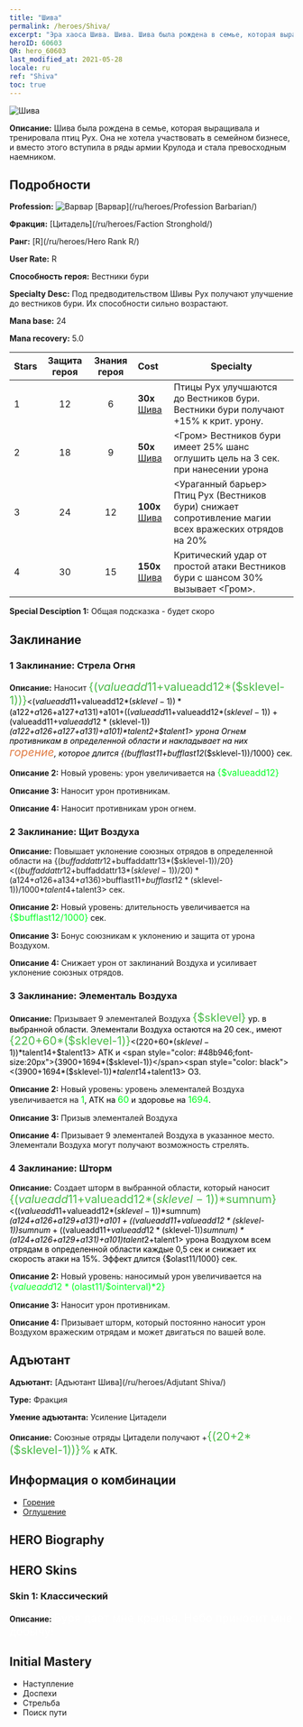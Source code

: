 ```yaml
---
title: "Шива"
permalink: /heroes/Shiva/
excerpt: "Эра хаоса Шива. Шива. Шива была рождена в семье, которая выращивала и тренировала птиц Рух. Она не хотела участвовать в семейном бизнесе, и вместо этого вступила в ряды армии Крулода и стала превосходным наемником."
heroID: 60603
QR: hero_60603
last_modified_at: 2021-05-28
locale: ru
ref: "Shiva"
toc: true
---
```

  ![Шива](/images/h/h_Shiwa.jpg)

 **Описание:** Шива была рождена в семье, которая выращивала и тренировала птиц Рух. Она не хотела участвовать в семейном бизнесе, и вместо этого вступила в ряды армии Крулода и стала превосходным наемником.
## Подробности
 **Profession:** ![Варвар](/images/h/h_prof_7.png)  [Варвар](/ru/heroes/Profession Barbarian/)

 **Фракция:** [Цитадель](/ru/heroes/Faction Stronghold/)

 **Ранг:** [R](/ru/heroes/Hero Rank R/)

 **User Rate:** R

 **Способность героя:** Вестники бури

 **Specialty Desc:** Под предводительством Шивы Рух получают улучшение до вестников бури. Их способности сильно возрастают.

 **Mana base:** 24

 **Mana recovery:** 5.0


  | Stars | Защита героя | Знания героя | Cost |     Specialty     |
  |---------|:---------------:|:---------------:|:--|--------------------|
  |    1    | 12 | 6 | **30x** [Шива](/ItemsRU/her_376/) | Птицы Рух улучшаются до Вестников бури. Вестники бури получают +15% к крит. урону. |
  |    2    | 18 | 9 | **50x** [Шива](/ItemsRU/her_376/) | <Гром> Вестников бури имеет 25% шанс оглушить цель на 3 сек. при нанесении урона |
  |    3    | 24 | 12 | **100x** [Шива](/ItemsRU/her_376/) | <Ураганный барьер> Птиц Рух (Вестников бури) снижает сопротивление магии всех вражеских отрядов на 20% |
  |    4    | 30 | 15 | **150x** [Шива](/ItemsRU/her_376/) | Критический удар от простой атаки Вестников бури с шансом 30% вызывает <Гром>. |

 **Special Desciption 1:** Общая подсказка - будет скоро

## Заклинание
### 1 Заклинание: Стрела Огня
 **Описание:** Наносит <span style="color: #48b946;font-size:20px">{($valueadd11+$valueadd12*($sklevel-1))}</span><span style="color: black"><($valueadd11+$valueadd12*($sklevel-1))*($a122+$a126+$a127+$a131)+$a101+(($valueadd11+$valueadd12*($sklevel-1))+($valueadd11+$valueadd12*($sklevel-1))*($a122+$a126+$a127+$a131)+$a101)*$talent2+$talent1> урона Огнем противникам в определенной области и накладывает на них <span style="color: #e07c44;font-size:20px">горение</span><span style="color: black">, которое длится {($bufflast11+$bufflast12*($sklevel-1))/1000} сек.

 **Описание 2:** Новый уровень: урон увеличивается на <span style="color: #00ff22;font-size:16px">{$valueadd12}</span><span style="color: black">

 **Описание 3:** Наносит урон противникам.

 **Описание 4:** Наносит противникам урон огнем.

### 2 Заклинание: Щит Воздуха
 **Описание:** Повышает уклонение союзных отрядов в определенной области на {($buffaddattr12+$buffaddattr13*($sklevel-1))/20}<(($buffaddattr12+$buffaddattr13*($sklevel-1))/20)*($a124+$a126+$a134+$a136)>% и дает им иммунитет к заклинаниям Воздуха на <span style="color: #48b946;font-size:20px">{($bufflast11+$bufflast12*($sklevel-1))/1000}</span><span style="color: black"><($bufflast11+$bufflast12*($sklevel-1))/1000*$talent4+$talent3> сек.

 **Описание 2:** Новый уровень: длительность увеличивается на <span style="color: #00ff22;font-size:16px">{$bufflast12/1000}</span><span style="color: black"> сек.

 **Описание 3:** Бонус союзникам к уклонению и защита от урона Воздухом.

 **Описание 4:** Снижает урон от заклинаний Воздуха и усиливает уклонение союзных отрядов.

### 3 Заклинание: Элементаль Воздуха
 **Описание:** Призывает 9 элементалей Воздуха <span style="color: #48b946;font-size:20px">{$sklevel}</span><span style="color: black"> ур. в выбранной области. Элементали Воздуха остаются на 20 сек., имеют <span style="color: #48b946;font-size:20px">{220+60*($sklevel-1)}</span><span style="color: black"><(220+60*($sklevel-1))*$talent14+$talent13> АТК и <span style="color: #48b946;font-size:20px">{3900+1694*($sklevel-1)}</span><span style="color: black"><(3900+1694*($sklevel-1))*$talent14+$talent13> ОЗ.

 **Описание 2:** Новый уровень: уровень элементалей Воздуха увеличивается на <span style="color: #00ff22;font-size:16px">1</span><span style="color: black">, АТК на <span style="color: #00ff22;font-size:16px">60</span><span style="color: black"> и здоровье на <span style="color: #00ff22;font-size:16px">1694</span><span style="color: black">.

 **Описание 3:** Призыв элементалей Воздуха

 **Описание 4:** Призывает 9 элементалей Воздуха в указанное место. Элементали Воздуха могут получают возможность стрелять.

### 4 Заклинание: Шторм
 **Описание:** Создает шторм в выбранной области, который наносит <span style="color: #48b946;font-size:20px">{($valueadd11+$valueadd12*($sklevel-1))*$sumnum}</span><span style="color: black"><(($valueadd11+$valueadd12*($sklevel-1))*$sumnum)*($a124+$a126+$a129+$a131)+$a101+(($valueadd11+$valueadd12*($sklevel-1))*$sumnum+(($valueadd11+$valueadd12*($sklevel-1))*$sumnum)*($a124+$a126+$a129+$a131)+$a101)*$talent2+$talent1> урона Воздухом всем отрядам в определенной области каждые 0,5 сек и снижает их скорость атаки на 15%. Эффект длится {$olast11/1000} сек.

 **Описание 2:** Новый уровень: наносимый урон увеличивается на <span style="color: #00ff22;font-size:16px">{$valueadd12*($olast11/$ointerval)*2}</span><span style="color: black">

 **Описание 3:** Наносит урон противникам.

 **Описание 4:** Призывает шторм, который постоянно наносит урон Воздухом вражеским отрядам и может двигаться по вашей воле.


## Адъютант

 **Адъютант:**  [Адъютант Шива](/ru/heroes/Adjutant Shiva/) 

 **Type:**  Фракция 

 **Умение адъютанта:**  Усиление Цитадели 

 **Описание:** Союзные отряды Цитадели получают +<span style="color: #48b946;font-size:20px">{(20+2*($sklevel-1))}%</span><span style="color: black"> к АТК.

## Информация о комбинации

* [Горение](/ru/combination/Горение/) 
* [Оглушение](/ru/combination/Оглушение/) 

## HERO Biography

## HERO Skins
### Skin 1: **Классический**

 **Описание:** <span style="color: #ffffff;font-size:20px">Буря дает мне крылья. Небо приносит мне добычу! </span>



## Initial Mastery
   - Наступление
   - Доспехи
   - Стрельба
   - Поиск пути

